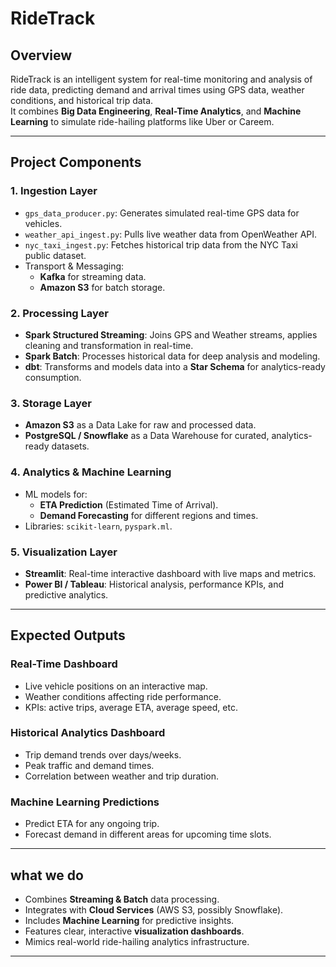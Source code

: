 # RideTrack


## Overview
RideTrack is an intelligent system for real-time monitoring and analysis of ride data, predicting demand and arrival times using GPS data, weather conditions, and historical trip data.  
It combines **Big Data Engineering**, **Real-Time Analytics**, and **Machine Learning** to simulate ride-hailing platforms like Uber or Careem.

---

## Project Components

### 1. Ingestion Layer
- `gps_data_producer.py`: Generates simulated real-time GPS data for vehicles.
- `weather_api_ingest.py`: Pulls live weather data from OpenWeather API.
- `nyc_taxi_ingest.py`: Fetches historical trip data from the NYC Taxi public dataset.
- Transport & Messaging:
  - **Kafka** for streaming data.
  - **Amazon S3** for batch storage.

### 2. Processing Layer
- **Spark Structured Streaming**: Joins GPS and Weather streams, applies cleaning and transformation in real-time.
- **Spark Batch**: Processes historical data for deep analysis and modeling.
- **dbt**: Transforms and models data into a **Star Schema** for analytics-ready consumption.

### 3. Storage Layer
- **Amazon S3** as a Data Lake for raw and processed data.
- **PostgreSQL / Snowflake** as a Data Warehouse for curated, analytics-ready datasets.

### 4. Analytics & Machine Learning
- ML models for:
  - **ETA Prediction** (Estimated Time of Arrival).
  - **Demand Forecasting** for different regions and times.
- Libraries: `scikit-learn`, `pyspark.ml`.

### 5. Visualization Layer
- **Streamlit**: Real-time interactive dashboard with live maps and metrics.
- **Power BI / Tableau**: Historical analysis, performance KPIs, and predictive analytics.

---

## Expected Outputs

### Real-Time Dashboard
- Live vehicle positions on an interactive map.
- Weather conditions affecting ride performance.
- KPIs: active trips, average ETA, average speed, etc.

### Historical Analytics Dashboard
- Trip demand trends over days/weeks.
- Peak traffic and demand times.
- Correlation between weather and trip duration.

### Machine Learning Predictions
- Predict ETA for any ongoing trip.
- Forecast demand in different areas for upcoming time slots.

---

##  what we do 
- Combines **Streaming & Batch** data processing.
- Integrates with **Cloud Services** (AWS S3, possibly Snowflake).
- Includes **Machine Learning** for predictive insights.
- Features clear, interactive **visualization dashboards**.
- Mimics real-world ride-hailing analytics infrastructure.

---
